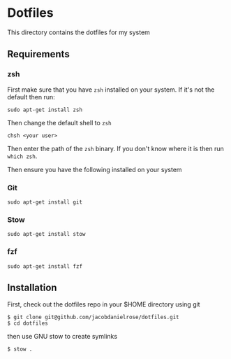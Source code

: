 # Dotfiles

This directory contains the dotfiles for my system

## Requirements

### zsh
First make sure that you have `zsh` installed on your system. If it's not the default then run:

```
sudo apt-get install zsh
```
Then change the default shell to `zsh`

```
chsh <your user>
```
Then enter the path of the `zsh` binary. If you don't know where it is then run `which zsh`.


Then ensure you have the following installed on your system

### Git

```
sudo apt-get install git
```

### Stow

```
sudo apt-get install stow
```

### fzf

```
sudo apt-get install fzf
```

## Installation

First, check out the dotfiles repo in your $HOME directory using git

```
$ git clone git@github.com/jacobdanielrose/dotfiles.git
$ cd dotfiles
```

then use GNU stow to create symlinks

```
$ stow .
```
